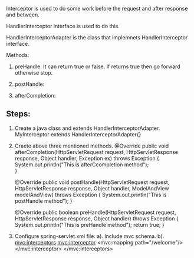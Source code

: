 Interceptor is used to do some work before the request and after response and between.

HandlerInterceptor interface is used to do this.

HandlerInterceptorAdapter is the class that implemnets HandlerInterceptor interface.

Methods:

1. preHandle: It can return true or false. If returns true then go forward otherwise stop.

2. postHandle: 

3. afterCompletion: 


## Steps:
1. Create a java class and extends HandlerInterceptorAdapter.
    MyInterceptor extends HandlerInterceptorAdapter{}

2. Craete above three mentioned methods.
    @Override
    public void afterCompletion(HttpServletRequest request, HttpServletResponse response, Object handler, Exception ex) throws Exception {
        System.out.println("This is afterCcompletion method");        
    }

    @Override
    public void postHandle(HttpServletRequest request, HttpServletResponse response, Object handler, ModelAndView modelAndView) throws Exception {
        System.out.println("This is postHandle method");
    }

    @Override
    public boolean preHandle(HttpServletRequest request, HttpServletResponse response, Object handler) throws Exception {
       System.out.println("This is preHandle method");
       return true; 
    }

3. Configure spring-servlet.xml file:
    a). Include mvc schema.
    b). <mvc:interceptors>
            <mvc:interceptor>
                <!--tell before which controller we need to run out interceptor-->
                <mvc:mapping path="/welcome"/>                
                <!--bean for interceptor class--> 
                <bean class="com.sachin.springmvc2.interceptor.MyInterceptor"></bean>
            </mvc:interceptor>
        </mvc:interceptors>
